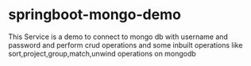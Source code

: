 # springboot-mongo-demo
This Service is a demo to connect to mongo db with username and password and perform crud operations and some inbuilt operations like sort,project,group,match,unwind operations on mongodb
